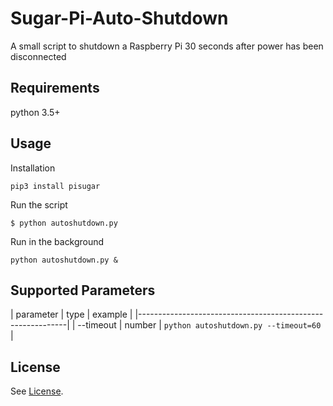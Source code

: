 # Sugar-Pi-Auto-Shutdown
A small script to shutdown a Raspberry Pi 30 seconds after power has been disconnected

## Requirements
python 3.5+

## Usage
Installation
```
pip3 install pisugar
```

Run the script
```
$ python autoshutdown.py
```

Run in the background
```
python autoshutdown.py &
```

## Supported Parameters
| parameter | type   | example                               |
|------------------------------------------------------------|
| --timeout | number | `python autoshutdown.py --timeout=60` |

## License
See [License](https://github.com/jahdaic/Sugar-Pi-Auto-Shutdown/blob/master/LICENSE).

